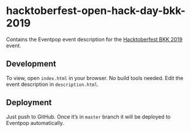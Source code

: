 # hacktoberfest-open-hack-day-bkk-2019

Contains the Eventpop event description for the [Hacktoberfest BKK 2019](https://www.eventpop.me/e/7013) event.

## Development

To view, open `index.html` in your browser. No build tools needed. Edit the event description in `description.html`.

## Deployment

Just push to GitHub. Once it’s in `master` branch it will be deployed to Eventpop automatically.
